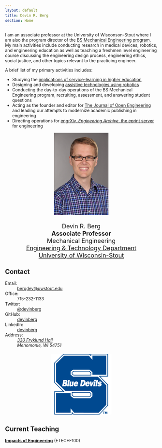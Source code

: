 ```yaml
---
layout: default
title: Devin R. Berg
section: Home
---
```


<div class="row">
<div class="col-md-6">

I am an associate professor at the University of Wisconson-Stout where I am also the program director of the [BS Mechanical Engineering program](http://www.uwstout.edu/programs/bsme/). My main activities include conducting research in medical devices, robotics, and engineering education as well as teaching a freshmen level engineering course discussing the engineering design process, engineering ethics, social justice, and other topics relevant to the practicing engineer.

A brief list of my primary activities includes:

 * Studying the [implications of service-learning in higher education](https://nsf.gov/awardsearch/showAward?AWD_ID=1540301&HistoricalAwards=false)
 * Designing and developing [assistive technologies using robotics](https://nsf.gov/awardsearch/showAward?AWD_ID=1560219&HistoricalAwards=false)
 * Conducting the day-to-day operations of the BS Mechanical Engineering program, recruiting, assessment, and answering student questions
 * Acting as the founder and editor for [The Journal of Open Engineering](http://www.tjoe.org) and leading our attempts to modernize academic publishing in engineering
 * Directing operations for [engrXiv, *Engineering Archive*, the eprint server for engineering](http://www.engrxiv.org)



</div> <!-- END col-md-6-->
<div class="col-md-4" style="font-size:20px; text-align:center;">

<img class='inset right img-circle' src='/assets/img/Berg_4x6.JPG' title='Devin R. Berg' alt='Devin R. Berg' width='180px' />  

Devin R. Berg  
**Associate Professor**  
Mechanical Engineering  
[Engineering & Technology Department](http://www.uwstout.edu/et)  
[University of Wisconsin-Stout](http://www.uwstout.edu/)

</div> <!-- END col-md-4-->
</div> <!-- END row-->

## Contact

<div class="row" markdown="0">
<div class="col-md-6">
<dl class="dl-horizontal dl-horizontal-info">
<dt>Email:</dt>
<dd><a href="mailto:bergdev@uwstout.edu">bergdev@uwstout.edu</a></dd>
<dt>Office:</dt>
<dd>715-232-1133</dd>
<dt>Twitter:</dt>
<dd><a href="https://twitter.com/devinberg">@devinberg</a></dd>
<dt>GitHub:</dt>
<dd><a href="https://github.com/devinberg">devinberg</a></dd>
<dt>LinkedIn:</dt>
<dd><a href="https://www.linkedin.com/in/devinberg">devinberg</a></dd>
<dt>Address:</dt>
<dd><address>
<a href="https://www.google.com/maps/place/807+3rd+St+E,+Menomonie,+WI+54751/@44.8751687,-91.9296328,17z/data=!3m1!4b1!4m5!3m4!1s0x87f87b9f18bc8899:0x5e2fc7b0928c10f!8m2!3d44.875168!4d-91.927444">330 Fryklund Hall</a><br/>
Menomonie, WI 54751
</address></dd>
</dl>
</div> <!-- END col-md-6-->
<div class="col-md-4" style="font-size:20px; text-align:center;">

<a href="http://www.uwstout.edu/faculty/bergdev/"><img class="inset right" src="/assets/img/stout_S.png" alt="UW-Stout S Logo" width="200"/></a>

</div> <!-- END col-md-4-->
</div> <!-- END row-->


## Current Teaching

[**Impacts of Engineering**](https://impactsofengineering.wordpress.com/) (ETECH-100)

<p style="padding-bottom: 3cm;">&nbsp;</p>
